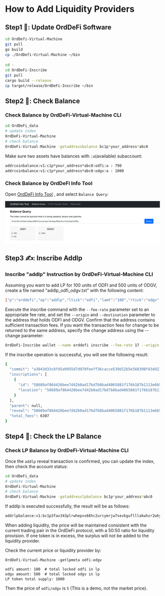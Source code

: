 # How to Add Liquidity Providers

## Step1 🚀: Update OrdDeFi Software

```bash
cd OrdDefi-Virtual-Machine
git pull
go build
cp ./OrdDefi-Virtual-Machine ~/bin

cd -
cd OrdDeFi-Inscribe
git pull
cargo build --release
cp target/release/OrdDeFi-Inscribe ~/bin
```

## Step2 🧐: Check Balance

### Check Balance by OrdDeFi-Virtual-Machine CLI

```bash
cd OrdDeFi_data
# update index
OrdDeFi-Virtual-Machine
# check balance
OrdDeFi-Virtual-Machine -getaddressbalance bc1p*your_address*abc0
```

Make sure two assets have balances with `:a`(available) subaccount:  

```bash
addrcoinbalance:v1:c1p*your_address*abc0:odfi:a : 790
addrcoinbalance:v1:c1p*your_address*abc0:odgv:a : 1000
```

### Check Balance by OrdDeFi Info Tool

Open [OrdDeFi Info Tool](https://ord-defi-tool.vercel.app/address-balance) , and select `Balance Query`:  

<img src="https://github.com/OrdDeFi/OrdDeFi-Virtual-Machine/blob/8af84b2c49e40ef1a3d687b42a227f53aea221b7/docs/imgs/6.1.HowToMakeAnUTXOTransfer/1.orddefi_info_tool.png" alt="1.query_balance.png" style="width: 1204px;">

## Step3 ✍️: Inscribe Addlp

### Inscribe "addlp" Instruction by OrdDeFi-Virtual-Machine CLI

Assuming you want to add LP for 100 units of ODFI and 500 units of ODGV, create a file named "addlp_odfi_odgv.txt" with the following content:  

```bash
{"p":"orddefi","op":"addlp","ltick":"odfi","lamt":"100","rtick":"odgv","ramt":"500"}
```

Execute the inscribe command with the `--fee-rate` parameter set to an appropriate fee rate, and set the `--origin` and `--destination` parameter to the address that holds ODFI and ODGV. Confirm that the address contains sufficient transaction fees. If you want the transaction fees for change to be returned to the same address, specify the change address using the --change parameter:  

```bash
OrdDeFi-Inscribe wallet --name orddefi inscribe --fee-rate 17 --origin bc1p*your_address*abc0 --destination bc1p*your_address*abc0 --change bc1p*your_address*abc0 --file instruction_demo/addlp_odfi_odgv.txt
```

If the inscribe operation is successful, you will see the following result:  

```bash
{
  "commit": "a3843d33c8fd5a9955d7d970feeff36cacce539d12b5e560398f43dd2177d375",
  "inscriptions": [
    {
      "id": "58689af864426bee7d42b0ad17bd7b8bad4065881f176b187b1113e6b5c96bd2i0",
      "location": "58689af864426bee7d42b0ad17bd7b8bad4065881f176b187b1113e6b5c96bd2:0:0"
    }
  ],
  "parent": null,
  "reveal": "58689af864426bee7d42b0ad17bd7b8bad4065881f176b187b1113e6b5c96bd2",
  "total_fees": 6307
}
```

## Step4 🧐: Check the LP Balance

### Check LP Balance by OrdDeFi-Virtual-Machine CLI

Once the `addlp` reveal transaction is confirmed, you can update the index, then check the account status:  

```bash
cd OrdDeFi_data
# update index
OrdDeFi-Virtual-Machine
# check balance
OrdDeFi-Virtual-Machine -getaddresslpbalance bc1p*your_address*abc0
```

If addlp is executed successfully, the result will be as follows:  

```bash
addrlpbalance:v1:bc1p3fav343plrwhepvs66hc2urcymrjw7sevkguflllakwhzr2whykqfw465j:odfi-odgv : 1000
```

When adding liquidity, the price will be maintained consistent with the current trading pair in the OrdDeFi protocol, with a 50:50 ratio for liquidity provision. If one token is in excess, the surplus will not be added to the liquidity provider.

Check the current price or liquidity provider by:  

```
OrdDeFi-Virtual-Machine -getlpmeta odfi-odgv
```

```
odfi amount: 100  # total locked odfi in lp
odgv amount: 500  # total locked odgv in lp
LP token total supply: 1000
```

Then the price of `odfi/odgv` is `5` (This is a demo, not the market price).  
